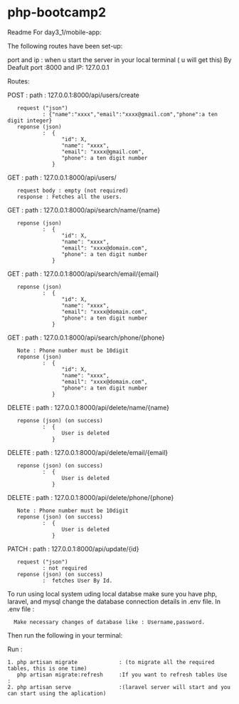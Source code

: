 # php-bootcamp2

Readme For day3_1/mobile-app:

The following routes have been set-up:

port and ip : when u start the server in your local terminal ( u will get this)
By Deafult port :8000 and IP: 127.0.0.1

Routes:

POST : path : 127.0.0.1:8000/api/users/create

       request ("json")
               : {"name":"xxxx","email":"xxxx@gmail.com","phone":a ten digit integer}
       reponse (json) 
               :  {
                     "id": X,
                     "name": "xxxx",
                     "email": "xxxx@gmail.com",
                     "phone": a ten digit number
                  }
 
GET : path : 127.0.0.1:8000/api/users/

       request body : empty (not required)
       response : Fetches all the users.
       
GET : path : 127.0.0.1:8000/api/search/name/{name}

       reponse (json) 
               :  {
                     "id": X,
                     "name": "xxxx",
                     "email": "xxxx@domain.com",
                     "phone": a ten digit number
                  }
                  
       
GET : path : 127.0.0.1:8000/api/search/email/{email}

       reponse (json) 
               :  {
                     "id": X,
                     "name": "xxxx",
                     "email": "xxxx@domain.com",
                     "phone": a ten digit number
                  }
       
GET : path : 127.0.0.1:8000/api/search/phone/{phone}

       Note : Phone number must be 10digit
       reponse (json) 
               :  {
                     "id": X,
                     "name": "xxxx",
                     "email": "xxxx@domain.com",
                     "phone": a ten digit number
                  }
DELETE : path : 127.0.0.1:8000/api/delete/name/{name}

       reponse (json) (on success)
               :  {
                     User is deleted
                  }
DELETE : path : 127.0.0.1:8000/api/delete/email/{email}

       reponse (json) (on success)
               :  {
                     User is deleted
                  }
DELETE : path : 127.0.0.1:8000/api/delete/phone/{phone}
       
       Note : Phone number must be 10digit
       reponse (json) (on success)
               :  {
                     User is deleted
                  }
PATCH : path : 127.0.0.1:8000/api/update/{id}

       request ("json")
               : not required
       reponse (json) (on success)
               :  fetches User By Id.
               
To run using local system uding local databse make sure you have php, laravel, and mysql change the database connection details in .env file. 
In .env file :

      Make necessary changes of database like : Username,password.

Then run the following in your terminal:

Run :
   ```
   1. php artisan migrate             : (to migrate all the required tables, this is one time)
      php artisan migrate:refresh     :If you want to refresh tables Use : 
   2. php artisan serve               :(laravel server will start and you can start using the aplication)
   ```         
       
